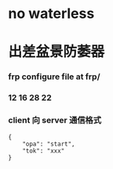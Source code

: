 # no waterless
# 出差盆景防萎器

### frp configure file at frp/

### 12 16 28 22

### client 向 server 通信格式
```
{
	"opa": "start",
	"tok": "xxx"
}
```